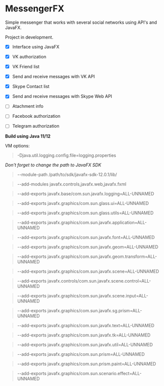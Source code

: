 # MessengerFX

Simple messenger that works with several social networks using API's and JavaFX.

Project in development.

- [x] Interface using JavaFX
- [x] VK authorization
- [x] VK Friend list
- [x] Send and receive messages with VK API
- [x] Skype Contact list
- [x] Send and receive messages with Skype Web API
- [ ] Atachment info
- [ ] Facebook authorization
- [ ] Telegram authorization


**Build using Java 11/12**

VM options:
> -Djava.util.logging.config.file=logging.properties 

*Don't forget to change the path to JavaFX SDK*
> --module-path /path/to/sdk/javafx-sdk-12.0.1/lib/

> --add-modules javafx.controls,javafx.web,javafx.fxml 

> --add-exports javafx.base/com.sun.javafx.logging=ALL-UNNAMED 

> --add-exports javafx.graphics/com.sun.glass.ui=ALL-UNNAMED 

> --add-exports javafx.graphics/com.sun.glass.utils=ALL-UNNAMED 

> --add-exports javafx.graphics/com.sun.javafx.application=ALL-UNNAMED 

> --add-exports javafx.graphics/com.sun.javafx.font=ALL-UNNAMED 

> --add-exports javafx.graphics/com.sun.javafx.geom=ALL-UNNAMED 

> --add-exports javafx.graphics/com.sun.javafx.geom.transform=ALL-UNNAMED 

> --add-exports javafx.graphics/com.sun.javafx.scene=ALL-UNNAMED 

> --add-exports javafx.controls/com.sun.javafx.scene.control=ALL-UNNAMED 

> --add-exports javafx.graphics/com.sun.javafx.scene.input=ALL-UNNAMED 

> --add-exports javafx.graphics/com.sun.javafx.sg.prism=ALL-UNNAMED 

> --add-exports javafx.graphics/com.sun.javafx.text=ALL-UNNAMED 

> --add-exports javafx.graphics/com.sun.javafx.tk=ALL-UNNAMED 

> --add-exports javafx.graphics/com.sun.javafx.util=ALL-UNNAMED 

> --add-exports javafx.graphics/com.sun.prism=ALL-UNNAMED 

> --add-exports javafx.graphics/com.sun.prism.paint=ALL-UNNAMED 

> --add-exports javafx.graphics/com.sun.scenario.effect=ALL-UNNAMED
